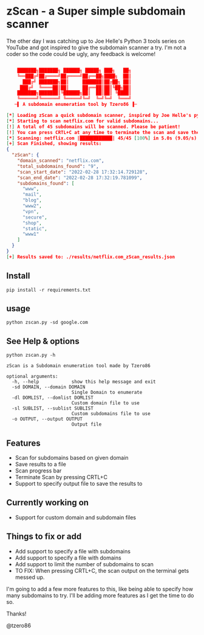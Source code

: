 # zScan - a Super simple subdomain scanner

The other day I was catching up to Joe Helle's Python 3 tools series on YouTube and got inspired to give the subdomain scanner a try. I'm not a coder so the code could be ugly, any feedback is welcome!

````json

    ███████╗███████╗ ██████╗ █████╗ ███╗   ██╗
    ╚══███╔╝██╔════╝██╔════╝██╔══██╗████╗  ██║
      ███╔╝ ███████╗██║     ███████║██╔██╗ ██║
     ███╔╝  ╚════██║██║     ██╔══██║██║╚██╗██║
    ███████╗███████║╚██████╗██║  ██║██║ ╚████║
    ╚══════╝╚══════╝ ╚═════╝╚═╝  ╚═╝╚═╝  ╚═══╝
   ─▌ A subdomain enumeration tool by Tzero86 ▐─

[*] Loading zScan a quick subdomain scanner, inspired by Joe Helle's python3 series.
[*] Starting to scan netflix.com for valid subdomains...
[!] A total of 45 subdomains will be scanned. Please be patient!
[!] You can press CRTL+C at any time to terminate the scan and save the results.
[*] Scanning: netflix.com |████████████| 45/45 [100%] in 5.0s (9.05/s)
[+] Scan Finished, showing results:
{
  "zScan": {
    "domain_scanned": "netflix.com",
    "total_subdomains_found": "9",
    "scan_start_date": "2022-02-28 17:32:14.729128",
    "scan_end_date": "2022-02-28 17:32:19.781099",
    "subdomains_found": [
      "www",
      "mail",
      "blog",
      "www2",
      "vpn",
      "secure",
      "shop",
      "static",
      "www1"
    ]
  }
}
[+] Results saved to: ./results/netflix.com_zScan_results.json
````


## Install

    pip install -r requirements.txt

## usage

    python zscan.py -sd google.com

## See Help & options

    python zscan.py -h

```
zScan is a Subdomain enumeration tool made by Tzero86

optional arguments:
  -h, --help            show this help message and exit
  -sd DOMAIN, --domain DOMAIN
                        Single Domain to enumerate
  -dl DOMLIST, --domlist DOMLIST
                        Custom domain file to use
  -sl SUBLIST, --sublist SUBLIST
                        Custom subdomains file to use
  -o OUTPUT, --output OUTPUT
                        Output file
```

## Features

- Scan for subdomains based on given domain
- Save results to a file
- Scan progress bar
- Terminate Scan by pressing CRTL+C
- Support to specify output file to save the results to

## Currently working on

- Support for custom domain and subdomain files


## Things to fix or add

- Add support to specify a file with subdomains
- Add support to specify a file with domains
- Add support to limit the number of subdomains to scan
- TO FIX: When pressing CRTL+C, the scan output on the terminal gets messed up.



I'm going to add a few more features to this, like being able to specify how many subdomains to try. I'll be adding more features as I get the time to do so.

Thanks!

@tzero86
